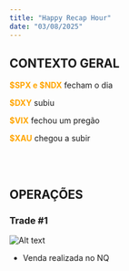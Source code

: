 ```yaml
---
title: "Happy Recap Hour"
date: "03/08/2025"
---
```


## CONTEXTO GERAL

<span style="color:orange"><b>$SPX e $NDX</b></span> fecham o dia

<span style="color:orange"><b>$DXY</b></span> subiu

<span style="color:orange"><b>$VIX</b></span> fechou um pregão

<span style="color:orange"><b>$XAU</b></span> chegou a subir

<br>
<br>

## OPERAÇÕES

### Trade #1

![Alt text](/TRADES/trade1-29-07-25.png)
<br>

- Venda realizada no NQ
